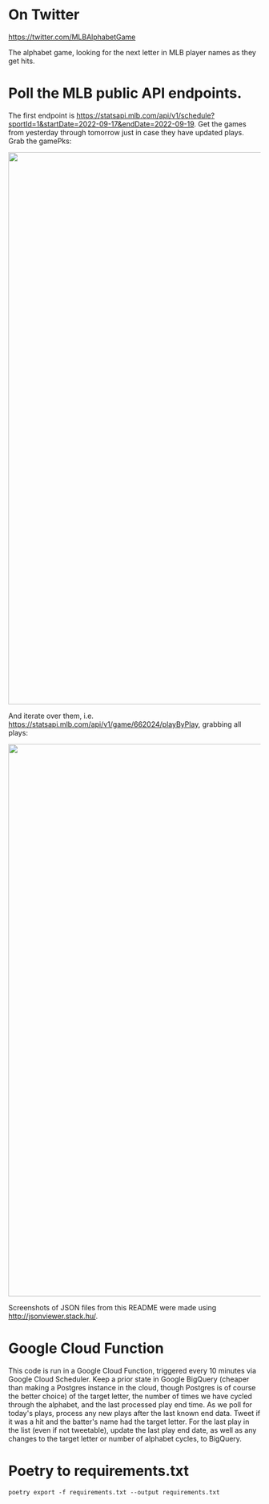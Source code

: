 # On Twitter

https://twitter.com/MLBAlphabetGame

The alphabet game, looking for the next letter in MLB player names as they get hits.

# Poll the MLB public API endpoints.

The first endpoint is https://statsapi.mlb.com/api/v1/schedule?sportId=1&startDate=2022-09-17&endDate=2022-09-19. Get the games from yesterday through tomorrow just in case they have updated plays. Grab the gamePks:

<img width="1104" src="https://storage.googleapis.com/greg-finley-public/schedule.png">

And iterate over them, i.e. https://statsapi.mlb.com/api/v1/game/662024/playByPlay, grabbing all plays:

<img width="1104" src="https://storage.googleapis.com/greg-finley-public/plays.png">

Screenshots of JSON files from this README were made using http://jsonviewer.stack.hu/.

# Google Cloud Function

This code is run in a Google Cloud Function, triggered every 10 minutes via Google Cloud Scheduler. Keep a prior state in Google BigQuery (cheaper than making a Postgres instance in the cloud, though Postgres is of course the better choice) of the target letter, the number of times we have cycled through the alphabet, and the last processed play end time. As we poll for today's plays, process any new plays after the last known end data. Tweet if it was a hit and the batter's name had the target letter. For the last play in the list (even if not tweetable), update the last play end date, as well as any changes to the target letter or number of alphabet cycles, to BigQuery.

# Poetry to requirements.txt

```shell
poetry export -f requirements.txt --output requirements.txt
```
